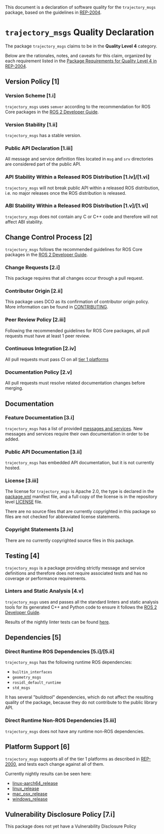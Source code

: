 This document is a declaration of software quality for the `trajectory_msgs` package, based on the guidelines in [REP-2004](https://www.ros.org/reps/rep-2004.html).

# `trajectory_msgs` Quality Declaration

The package `trajectory_msgs` claims to be in the **Quality Level 4** category.

Below are the rationales, notes, and caveats for this claim, organized by each requirement listed in the [Package Requirements for Quality Level 4 in REP-2004](https://www.ros.org/reps/rep-2004.html).

## Version Policy [1]

### Version Scheme [1.i]

`trajectory_msgs` uses `semver` according to the recommendation for ROS Core packages in the [ROS 2 Developer Guide](https://index.ros.org/doc/ros2/Contributing/Developer-Guide/#versioning).

### Version Stability [1.ii]

`trajectory_msgs` has a stable version.

### Public API Declaration [1.iii]

All message and service definition files located in `msg` and `srv` directories are considered part of the public API.

### API Stability Within a Released ROS Distribution [1.iv]/[1.vi]

`trajectory_msgs` will not break public API within a released ROS distribution, i.e. no major releases once the ROS distribution is released.

### ABI Stability Within a Released ROS Distribution [1.v]/[1.vi]

`trajectory_msgs` does not contain any C or C++ code and therefore will not affect ABI stability.

## Change Control Process [2]

`trajectory_msgs` follows the recommended guidelines for ROS Core packages in the [ROS 2 Developer Guide](https://index.ros.org/doc/ros2/Contributing/Developer-Guide/#package-requirements).

### Change Requests [2.i]

This package requires that all changes occur through a pull request.

### Contributor Origin [2.ii]

This package uses DCO as its confirmation of contributor origin policy. More information can be found in [CONTRIBUTING](../CONTRIBUTING.md).

### Peer Review Policy [2.iii]

Following the recommended guidelines for ROS Core packages, all pull requests must have at least 1 peer review.

### Continuous Integration [2.iv]

All pull requests must pass CI on all [tier 1 platforms](https://www.ros.org/reps/rep-2000.html#support-tiers)

### Documentation Policy [2.v]

All pull requests must resolve related documentation changes before merging.

## Documentation

### Feature Documentation [3.i]

`trajectory_msgs` has a list of provided [messages and services](README.md).
New messages and services require their own documentation in order to be added.

### Public API Documentation [3.ii]

`trajectory_msgs` has embedded API documentation, but it is not currently hosted.

### License [3.iii]

The license for `trajectory_msgs` is Apache 2.0, the type is declared in the [package.xml](package.xml) manifest file, and a full copy of the license is in the repository level [LICENSE](../LICENSE) file.

There are no source files that are currently copyrighted in this package so files are not checked for abbreviated license statements.

### Copyright Statements [3.iv]

There are no currently copyrighted source files in this package.

## Testing [4]

`trajectory_msgs` is a package providing strictly message and service definitions and therefore does not require associated tests and has no coverage or performance requirements.

### Linters and Static Analysis [4.v]

`trajectory_msgs` uses and passes all the standard linters and static analysis tools for its generated C++ and Python code to ensure it follows the [ROS 2 Developer Guide](https://index.ros.org/doc/ros2/Contributing/Developer-Guide/#linters).

Results of the nightly linter tests can be found [here](http://build.ros2.org/view/Epr/job/Epr__common_interfaces__ubuntu_bionic_amd64/lastBuild/testReport/trajectory_msgs/).

## Dependencies [5]

### Direct Runtime ROS Dependencies [5.i]/[5.ii]

`trajectory_msgs` has the following runtime ROS dependencies:
* `builtin_interfaces`
* `geometry_msgs`
* `rosidl_default_runtime`
* `std_msgs`

It has several "buildtool" dependencies, which do not affect the resulting quality of the package, because they do not contribute to the public library API.

### Direct Runtime Non-ROS Dependencies [5.iii]

`trajectory_msgs` does not have any runtime non-ROS dependencies.

## Platform Support [6]

`trajectory_msgs` supports all of the tier 1 platforms as described in [REP-2000](https://www.ros.org/reps/rep-2000.html#support-tiers), and tests each change against all of them.

Currently nightly results can be seen here:
* [linux-aarch64_release](https://ci.ros2.org/view/nightly/job/nightly_linux-aarch64_release/lastBuild/testReport/trajectory_msgs/)
* [linux_release](https://ci.ros2.org/view/nightly/job/nightly_linux_release/lastBuild/testReport/trajectory_msgs/)
* [mac_osx_release](https://ci.ros2.org/view/nightly/job/nightly_osx_release/lastBuild/testReport/trajectory_msgs/)
* [windows_release](https://ci.ros2.org/view/nightly/job/nightly_win_rel/lastBuild/testReport/trajectory_msgs/)

## Vulnerability Disclosure Policy [7.i]

This package does not yet have a Vulnerability Disclosure Policy
